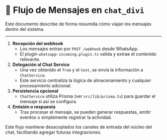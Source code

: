 # 🔄 Flujo de Mensajes en `chat_divi`

Este documento describe de forma resumida cómo viajan los mensajes dentro del sistema.

---

1. **Recepción del webhook**
   * Los mensajes entran por `POST /webhook` desde WhatsApp.
   * El plugin `whatsapp-incoming.plugin.ts` valida y extrae el contenido relevante.
2. **Delegación al Chat Service**
   * Una vez obtenido el `from` y el `text`, se envía la información a `ChatService`.
   * Este servicio centraliza la lógica de almacenamiento y cualquier procesamiento adicional.
3. **Persistencia opcional**
   * `ChatService` utiliza Prisma (ver `src/lib/prisma.ts`) para guardar el mensaje si así se configura.
4. **Emisión o respuesta**
   * Tras procesar el mensaje, se pueden generar respuestas, emitir eventos o simplemente registrar la actividad.

Este flujo mantiene desacoplados los canales de entrada del núcleo del chat, facilitando agregar futuras integraciones.